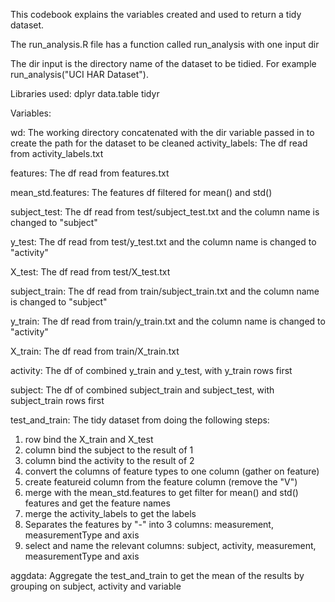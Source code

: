This codebook explains the variables created and used to return a tidy dataset.

The run_analysis.R file has a function called run_analysis with one input dir

The dir input is the directory name of the dataset to be tidied. For example run_analysis("UCI HAR Dataset").

Libraries used:
dplyr
data.table
tidyr

Variables:

wd: The working directory concatenated with the dir variable passed in to create the path for the dataset to be cleaned
activity_labels: The df read from activity_labels.txt

features: The df read from features.txt

mean_std.features: The features df filtered for mean() and std()

subject_test: The df read from test/subject_test.txt and the column name is changed to "subject"

y_test: The df read from test/y_test.txt and the column name is changed to "activity"

X_test: The df read from test/X_test.txt

subject_train: The df read from train/subject_train.txt and the column name is changed to "subject"

y_train: The df read from train/y_train.txt and the column name is changed to "activity"

X_train: The df read from train/X_train.txt

activity: The df of combined y_train and y_test, with y_train rows first

subject: The df of combined subject_train and subject_test, with subject_train rows first

test_and_train: The tidy dataset from doing the following steps:
1. row bind the X_train and X_test
2. column bind the subject to the result of 1
3. column bind the activity to the result of 2
4. convert the columns of feature types to one column (gather on feature)
5. create featureid column from the feature column (remove the "V")
6. merge with the mean_std.features to get filter for mean() and std() features and get the feature names
6. merge the activity_labels to get the labels
7. Separates the features by "-" into 3 columns: measurement, measurementType and axis
8. select and name the relevant columns: subject, activity, measurement, measurementType and axis

aggdata: Aggregate the test_and_train to get the mean of the results by grouping on subject, activity and variable

